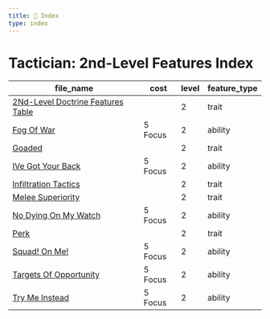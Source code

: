 ```yaml
---
title: 📑 Index
type: index
---
```


# Tactician: 2nd-Level Features Index

| file_name                                                                    | cost    | level | feature_type |
| ---------------------------------------------------------------------------- | ------- | ----- | ------------ |
| [2Nd-Level Doctrine Features Table](2Nd-Level%20Doctrine%20Features%20Table) |         | 2     | trait        |
| [Fog Of War](Fog%20Of%20War)                                                 | 5 Focus | 2     | ability      |
| [Goaded](Goaded)                                                             |         | 2     | trait        |
| [IVe Got Your Back](IVe%20Got%20Your%20Back)                                 | 5 Focus | 2     | ability      |
| [Infiltration Tactics](Infiltration%20Tactics)                               |         | 2     | trait        |
| [Melee Superiority](Melee%20Superiority)                                     |         | 2     | trait        |
| [No Dying On My Watch](No%20Dying%20On%20My%20Watch)                         | 5 Focus | 2     | ability      |
| [Perk](Perk)                                                                 |         | 2     | trait        |
| [Squad! On Me!](Squad%21%20On%20Me%21)                                       | 5 Focus | 2     | ability      |
| [Targets Of Opportunity](Targets%20Of%20Opportunity)                         | 5 Focus | 2     | ability      |
| [Try Me Instead](Try%20Me%20Instead)                                         | 5 Focus | 2     | ability      |
